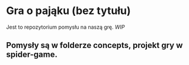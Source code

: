 # Gra o pająku (bez tytułu)

Jest to repozytorium pomysłu na naszą grę. *WIP*

## Pomysły są w folderze concepts, projekt gry w spider-game.
